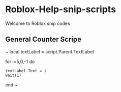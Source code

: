# Roblox-Help-snip-scripts
Welcome to Roblox snip codes 

## General Counter Scripe
~ 
local textLabel = script.Parent.TextLabel


for i=5,0,-1  do
	
	textLabel.Text = i
	wait(1)
	
end
 ~

